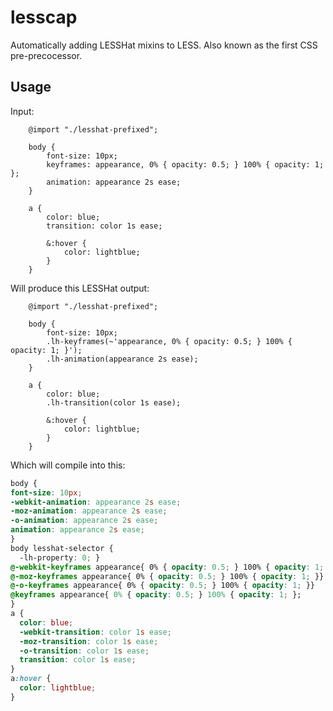 # lesscap

Automatically adding LESSHat mixins to LESS. Also known as the first CSS pre-precocessor.

## Usage

Input:

```
	@import "./lesshat-prefixed";

	body {
		font-size: 10px;
		keyframes: appearance, 0% { opacity: 0.5; } 100% { opacity: 1; };
		animation: appearance 2s ease;
	}

	a {
		color: blue;
		transition: color 1s ease;
		
		&:hover {
			color: lightblue;
		}
	}
```

Will produce this LESSHat output:


```
	@import "./lesshat-prefixed";

	body {
		font-size: 10px;
		.lh-keyframes(~'appearance, 0% { opacity: 0.5; } 100% { opacity: 1; }');
		.lh-animation(appearance 2s ease);
	}

	a {
		color: blue;
		.lh-transition(color 1s ease);
		
		&:hover {
			color: lightblue;
		}
	}
```

Which will compile into this:

```css
body {
font-size: 10px;
-webkit-animation: appearance 2s ease;
-moz-animation: appearance 2s ease;
-o-animation: appearance 2s ease;
animation: appearance 2s ease;
}
body lesshat-selector {
  -lh-property: 0; } 
@-webkit-keyframes appearance{ 0% { opacity: 0.5; } 100% { opacity: 1; }}
@-moz-keyframes appearance{ 0% { opacity: 0.5; } 100% { opacity: 1; }}
@-o-keyframes appearance{ 0% { opacity: 0.5; } 100% { opacity: 1; }}
@keyframes appearance{ 0% { opacity: 0.5; } 100% { opacity: 1; };
}
a {
  color: blue;
  -webkit-transition: color 1s ease;
  -moz-transition: color 1s ease;
  -o-transition: color 1s ease;
  transition: color 1s ease;
}
a:hover {
  color: lightblue;
}

```